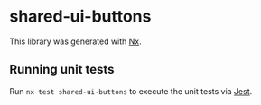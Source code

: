 # shared-ui-buttons

This library was generated with [Nx](https://nx.dev).

## Running unit tests

Run `nx test shared-ui-buttons` to execute the unit tests via [Jest](https://jestjs.io).
